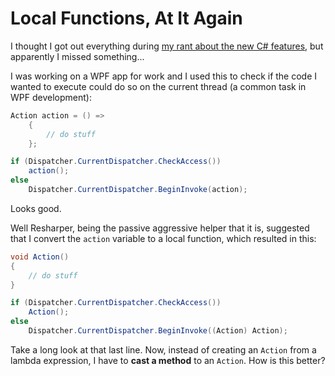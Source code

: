 # Local Functions, At It Again

I thought I got out everything during [my rant about the new C# features](https://codingforsmarties.wordpress.com/2017/04/05/c-7-features-i-dont-like/), but apparently I missed something...

I was working on a WPF app for work and I used this to check if the code I wanted to execute could do so on the current thread (a common task in WPF development):

```c#
Action action = () =>
	{
		// do stuff
	};

if (Dispatcher.CurrentDispatcher.CheckAccess())
	action();
else
	Dispatcher.CurrentDispatcher.BeginInvoke(action);
```

Looks good.

Well Resharper, being the passive aggressive helper that it is, suggested that I convert the `action` variable to a local function, which resulted in this:

```c#
void Action()
{
	// do stuff
}

if (Dispatcher.CurrentDispatcher.CheckAccess())
	Action();
else
	Dispatcher.CurrentDispatcher.BeginInvoke((Action) Action);
```

Take a long look at that last line.  Now, instead of creating an `Action` from a lambda expression, I have to **cast a method** to an `Action`.  How is this better?